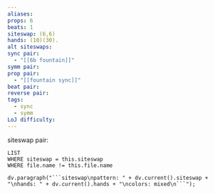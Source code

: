 ```yaml
---
aliases: 
props: 6
beats: 1
siteswap: (6,6)
hands: (10)(30).
alt siteswaps: 
sync pair:
  - "[[6b fountain]]"
symm pair: 
prop pair:
  - "[[fountain sync]]"
beat pair: 
reverse pair: 
tags:
  - sync
  - symm
LoJ difficulty:
---
```

siteswap pair:
```dataview
LIST
WHERE siteswap = this.siteswap
WHERE file.name != this.file.name
```
```dataviewjs
dv.paragraph("```siteswap\npattern: " + dv.current().siteswap + "\nhands: " + dv.current().hands + "\ncolors: mixed\n```");
```
